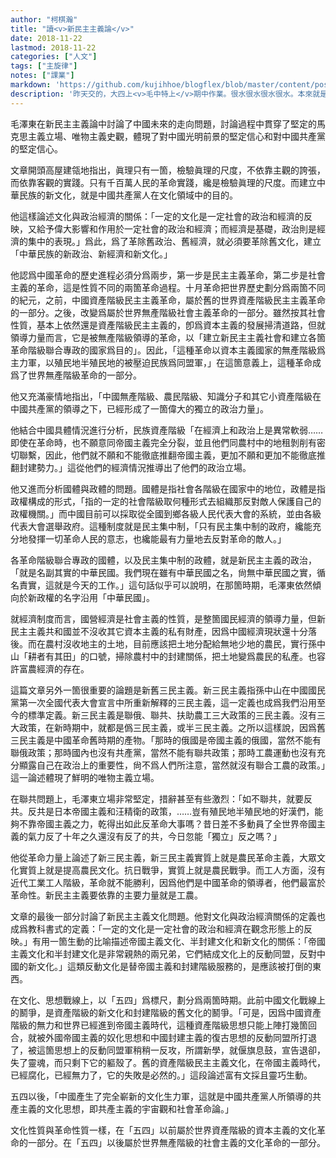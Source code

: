 ```yaml
---
author: "柯棋瀚"
title: "讀<v>新民主主義論</v>"
date: 2018-11-22
lastmod: 2018-11-22
categories: ["人文"]
tags: ["主旋律"]
notes: ["課業"]
markdown: 'https://github.com/kujihhoe/blogflex/blob/master/content/post/130xbmb.md'
description: '昨天交的，大四上<v>毛中特上</v>期中作業。很水很水很水很水。本來就是水課，又大四了沒心情寫，一共只用了兩箇小旹，全都是複製粘貼的原文。'
---
```


毛澤東在<v>新民主主義論</v>中討論了中國未來的走向問題，討論過程中貫穿了堅定的馬克思主義立場、唯物主義史觀，體現了對中國光明前景的堅定信心和對中國共產黨的堅定信心。

文章開頭高屋建瓴地指出，眞理只有一箇，檢驗眞理的尺度，不依靠主觀的誇張，而依靠客觀的實踐。只有千百萬人民的革命實踐，纔是檢驗眞理的尺度。而建立中華民族的新文化，就是中國共產黨人在文化領域中的目的。

他這樣論述文化與政治經濟的關係：「一定的文化是一定社會的政治和經濟的反映，又給予偉大影響和作用於一定社會的政治和經濟；而經濟是基礎，政治則是經濟的集中的表現。」爲此，爲了革除舊政治、舊經濟，就必須要革除舊文化，建立「中華民族的新政治、新經濟和新文化。」

他認爲中國革命的歷史進程必須分爲兩步，第一步是民主主義革命，第二步是社會主義的革命，這是性質不同的兩箇革命過程。十月革命把世界歷史劃分爲兩箇不同的紀元，之前，中國資產階級民主主義革命，屬於舊的世界資產階級民主主義革命的一部分。之後，改變爲屬於世界無產階級社會主義革命的一部分。雖然按其社會性質，基本上依然還是資產階級民主主義的，卽爲資本主義的發展掃清道路，但就領導力量而言，它是被無產階級領導的革命，以「建立新民主主義社會和建立各箇革命階級聯合專政的國家爲目的」。因此，「這種革命以資本主義國家的無產階級爲主力軍，以殖民地半殖民地的被壓迫民族爲同盟軍，」在這箇意義上，這種革命成爲了世界無產階級革命的一部分。

他又充滿豪情地指出，「中國無產階級、農民階級、知識分子和其它小資產階級在中國共產黨的領導之下，已經形成了一箇偉大的獨立的政治力量」。

他結合中國具體情況進行分析，民族資產階級「在經濟上和政治上是異常軟弱……即使在革命時，也不願意同帝國主義完全分裂，並且他們同農村中的地租剝削有密切聯繫，因此，他們就不願和不能徹底推翻帝國主義，更加不願和更加不能徹底推翻封建勢力。」這從他們的經濟情況推導出了他們的政治立場。

他又進而分析國體與政體的問題。國體是指社會各階級在國家中的地位，政體是指政權構成的形式，「指的一定的社會階級取何種形式去組織那反對敵人保護自己的政權機關。」而中國目前可以採取從全國到鄉各級人民代表大會的系統，並由各級代表大會選舉政府。這種制度就是民主集中制，「只有民主集中制的政府，纔能充分地發揮一切革命人民的意志，也纔能最有力量地去反對革命的敵人。」

各革命階級聯合專政的國體，以及民主集中制的政體，就是新民主主義的政治，「就是名副其實的中華民國。我們現在雖有中華民國之名，尙無中華民國之實，循名責實，這就是今天的工作。」這句話似乎可以說明，在那箇時期，毛澤東依然傾向於新政權的名字沿用「中華民國」。

就經濟制度而言，國營經濟是社會主義的性質，是整箇國民經濟的領導力量，但新民主主義共和國並不沒收其它資本主義的私有財產，因爲中國經濟現狀還十分落後。而在農村沒收地主的土地，目前應該把土地分配給無地少地的農民，實行孫中山「耕者有其田」的口號，掃除農村中的封建關係，把土地變爲農民的私產。也容許富農經濟的存在。

這篇文章另外一箇很重要的論題是新舊三民主義。新三民主義指孫中山在<v>中國國民黨第一次全國代表大會宣言</v>中所重新解釋的三民主義，這一定義也成爲我們沿用至今的標準定義。新三民主義是聯俄、聯共、扶助農工三大政策的三民主義。沒有三大政策，在新時期中，就都是僞三民主義，或半三民主義。之所以這樣說，因爲舊三民主義是中國革命舊時期的產物。「那時的俄國是帝國主義的俄國，當然不能有聯俄政策；那時國內也沒有共產黨，當然不能有聯共政策；那時工農運動也沒有充分顯露自己在政治上的重要性，尙不爲人們所注意，當然就沒有聯合工農的政策。」這一論述體現了鮮明的唯物主義立場。

在聯共問題上，毛澤東立場非常堅定，措辭甚至有些激烈：「如不聯共，就要反共。反共是日本帝國主義和汪精衛的政策，……豈有殖民地半殖民地的好漢們，能夠不靠帝國主義之力，乾得出如此反革命大事嗎？昔日差不多動員了全世界帝國主義的氣力反了十年之久還沒有反了的共，今日忽能「獨立」反之嗎？」

他從革命力量上論述了新三民主義，新三民主義實質上就是農民革命主義，大眾文化實質上就是提高農民文化。抗日戰爭，實質上就是農民戰爭。而工人方面，沒有近代工業工人階級，革命就不能勝利，因爲他們是中國革命的領導者，他們最富於革命性。新民主主義要依靠的主要力量就是工農。

文章的最後一部分討論了新民主主義文化問題。他對文化與政治經濟關係的定義也成爲教科書式的定義：「一定的文化是一定社會的政治和經濟在觀念形態上的反映。」有用一箇生動的比喻描述帝國主義文化、半封建文化和新文化的關係：「帝國主義文化和半封建文化是非常親熱的兩兄弟，它們結成文化上的反動同盟，反對中國的新文化。」這類反動文化是替帝國主義和封建階級服務的，是應該被打倒的東西。

在文化、思想戰線上，以「五四」爲標尺，劃分爲兩箇時期。此前中國文化戰線上的鬭爭，是資產階級的新文化和封建階級的舊文化的鬭爭。「可是，因爲中國資產階級的無力和世界已經進到帝國主義時代，這種資產階級思想只能上陣打幾箇回合，就被外國帝國主義的奴化思想和中國封建主義的復古思想的反動同盟所打退了，被這箇思想上的反動同盟軍稍稍一反攻，所謂新學，就偃旗息鼓，宣告退卻，失了靈魂，而只剩下它的軀殼了。舊的資產階級民主主義文化，在帝國主義時代，已經腐化，已經無力了，它的失敗是必然的。」這段論述富有文採且靈巧生動。

五四以後，「中國產生了完全嶄新的文化生力軍，這就是中國共產黨人所領導的共產主義的文化思想，即共產主義的宇宙觀和社會革命論。」

文化性質與革命性質一樣，在「五四」以前屬於世界資產階級的資本主義的文化革命的一部分。在「五四」以後屬於世界無產階級的社會主義的文化革命的一部分。
